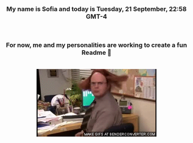 


<div align="center">
<h3 >My name is Sofia and today is Tuesday, 21 September, 22:58 GMT-4</h3><br>
<h3 >For now, me and my personalities are working to create a fun Readme 👋
</h3><br>
<img src='img/dwight.gif' alt='working...'/>
</div>
